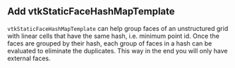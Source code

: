 ## Add vtkStaticFaceHashMapTemplate

`vtkStaticFaceHashMapTemplate` can help group faces of an unstructured grid with linear cells that have the same hash,
i.e. minimum point id. Once the faces are grouped by their hash, each group of faces in a hash can be evaluated to
eliminate the duplicates. This way in the end you will only have external faces.
